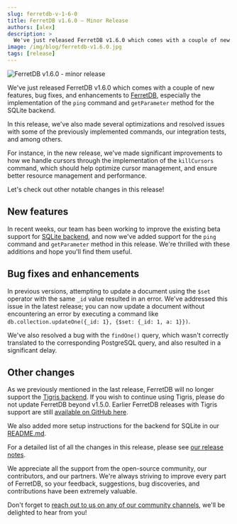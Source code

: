 ```yaml
---
slug: ferretdb-v-1-6-0
title: FerretDB v1.6.0 – Minor Release
authors: [alex]
description: >
  We've just released FerretDB v1.6.0 which comes with a couple of new features, bug fixes, and enhancements to FerretDB.
image: /img/blog/ferretdb-v1.6.0.jpg
tags: [release]
---
```


![FerretDB v1.6.0 - minor release](/img/blog/ferretdb-v1.6.0.jpg)

We've just released FerretDB v1.6.0 which comes with a couple of new features, bug fixes, and enhancements to [FerretDB](https://www.ferretdb.io), especially the implementation of the `ping` command and `getParameter` method for the SQLite backend.

<!--truncate-->

In this release, we've also made several optimizations and resolved issues with some of the previously implemented commands, our integration tests, and among others.

For instance, in the new release, we've made significant improvements to how we handle cursors through the implementation of the `killCursors` command, which should help optimize cursor management, and ensure better resource management and performance.

Let's check out other notable changes in this release!

## New features

In recent weeks, our team has been working to improve the existing beta support for [SQLite backend](https://www.sqlite.org/), and now we've added support for the `ping` command and `getParameter` method in this release.
We're thrilled with these additions and hope you'll find them useful.

## Bug fixes and enhancements

In previous versions, attempting to update a document using the `$set` operator with the same `_id` value resulted in an error.
We've addressed this issue in the latest release; you can now update a document without encountering an error by executing a command like `db.collection.updateOne({_id: 1}, {$set: {_id: 1, a: 1}})`.

We've also resolved a bug with the `findOne()` query, which wasn't correctly translated to the corresponding PostgreSQL query, and also resulted in a significant delay.

## Other changes

As we previously mentioned in the last release, FerretDB will no longer support the [Tigris backend](https://www.tigrisdata.com/).
If you wish to continue using Tigris, please do not update FerretDB beyond v1.5.0.
Earlier FerretDB releases with Tigris support are still [available on GitHub here](https://github.com/FerretDB/FerretDB/releases).

We also added more setup instructions for the backend for SQLite in our [README.md](https://github.com/FerretDB/FerretDB#readme).

For a detailed list of all the changes in this release, please see [our release notes](https://github.com/FerretDB/FerretDB/releases/tag/v1.6.0).

We appreciate all the support from the open-source community, our contributors, and our partners.
We're always striving to improve every part of FerretDB, so your feedback, suggestions, bug discoveries, and contributions have been extremely valuable.

Don't forget to [reach out to us on any of our community channels](https://docs.ferretdb.io/#community), we'll be delighted to hear from you!
